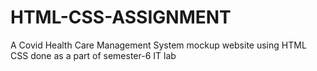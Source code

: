 # HTML-CSS-ASSIGNMENT
A Covid Health Care Management System mockup website using HTML CSS 
done as a part of semester-6 IT lab
